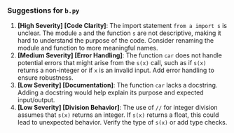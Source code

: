 ### Suggestions for `b.py`

1. **[High Severity] [Code Clarity]**: The import statement `from a import s` is unclear. The module `a` and the function `s` are not descriptive, making it hard to understand the purpose of the code. Consider renaming the module and function to more meaningful names.
2. **[Medium Severity] [Error Handling]**: The function `car` does not handle potential errors that might arise from the `s(x)` call, such as if `s(x)` returns a non-integer or if `x` is an invalid input. Add error handling to ensure robustness.
3. **[Low Severity] [Documentation]**: The function `car` lacks a docstring. Adding a docstring would help explain its purpose and expected input/output.
4. **[Low Severity] [Division Behavior]**: The use of `//` for integer division assumes that `s(x)` returns an integer. If `s(x)` returns a float, this could lead to unexpected behavior. Verify the type of `s(x)` or add type checks.

